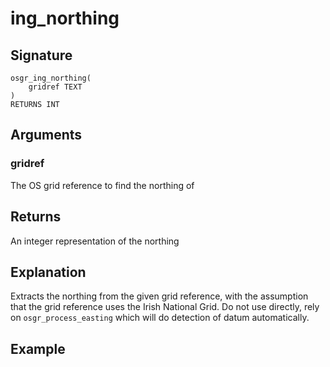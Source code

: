 # ing_northing

## Signature
    osgr_ing_northing(
        gridref TEXT
    )
    RETURNS INT

## Arguments

### gridref
The OS grid reference to find the northing of

## Returns
An integer representation of the northing

## Explanation
Extracts the northing from the given grid reference, with the assumption that the grid reference uses the Irish National Grid. Do not use directly, rely on `osgr_process_easting` which will do detection of datum automatically.

## Example